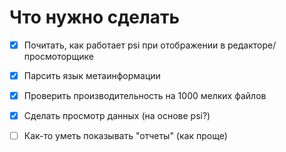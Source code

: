 Что нужно сделать
=====
- [x] Почитать, как работает psi при отображении в редакторе/просмоторщике
- [x] Парсить язык метаинформации
- [x] Проверить производительность на 1000 мелких файлов
- [x] Сделать просмотр данных (на основе psi?)

- [ ] Как-то уметь показывать "отчеты" (как проще)
